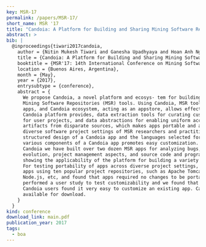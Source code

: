 ```yaml
---
key: MSR-17
permalink: /papers/MSR-17/
short_name: MSR '17
title: "Candoia: A Platform for Building and Sharing Mining Software Repositories Tools as Apps"
abstract: >
bib: |
  @inproceedings{tiwari2017candoia,
    author = {Nitin Mukesh Tiwari and Ganesha Upadhyaya and Hoan Anh Nguyen and Hridesh Rajan},
    title = {Candoia: A Platform for Building and Sharing Mining Software Repositories Tools as Apps},
    booktitle = {MSR'17: 14th International Conference on Mining Software Repositories},
    location = {Buenos Aires, Argentina},
    month = {May},
    year = {2017},
    entrysubtype = {conference},
    abstract = {
      We propose Candoia, a novel platform and ecosys- tem for building and sharing
      Mining Software Repositories (MSR) tools. Using Candoia, MSR tools are built as
      apps, and Candoia ecosystem, acting as an appstore, allows effective sharing.
      Candoia platform provides, data extraction tools for curating custom datasets
      for user projects, and data abstractions for enabling uniform access to MSR
      artifacts from disparate sources, which makes apps portable and adoptable across
      diverse software project settings of MSR researchers and practitioners. The
      structured design of a Candoia app and the languages selected for building
      various components of a Candoia app promotes easy customization. To evaluate
      Candoia we have built over two dozen MSR apps for analyzing bugs, software
      evolution, project management aspects, and source code and programming practices
      showing the applicability of the platform for building a variety of MSR apps.
      For testing portability of apps across diverse project settings, we tested the
      apps using ten popular project repositories, such as Apache Tomcat, JUnit,
      Node.js, etc, and found that apps required no changes to be portable. We
      performed a user study to test customizability and we found that five of eight
      Candoia users found it very easy to customize an existing app. Candoia is
      available for download.
    }
  }
kind: conference
download_link: main.pdf
publication_year: 2017
tags:
  - boa
---
```

